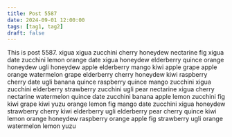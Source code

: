 ```yaml
---
title: Post 5587
date: 2024-09-01 12:00:00
tags: [tag1, tag2]
draft: false
---
```

This is post 5587.
xigua
xigua
zucchini
cherry
honeydew
nectarine
fig
xigua
date
zucchini
lemon
orange
date
xigua
honeydew
elderberry
quince
orange
honeydew
ugli
honeydew
apple
elderberry
mango
kiwi
apple
grape
apple
orange
watermelon
grape
elderberry
cherry
honeydew
kiwi
raspberry
cherry
date
ugli
banana
quince
raspberry
quince
mango
zucchini
xigua
zucchini
elderberry
strawberry
zucchini
ugli
pear
nectarine
xigua
cherry
nectarine
watermelon
quince
date
zucchini
banana
apple
lemon
zucchini
fig
kiwi
grape
kiwi
yuzu
orange
lemon
fig
mango
date
zucchini
xigua
honeydew
strawberry
cherry
kiwi
elderberry
ugli
elderberry
pear
cherry
quince
kiwi
lemon
orange
honeydew
raspberry
orange
apple
fig
strawberry
ugli
orange
watermelon
lemon
yuzu
